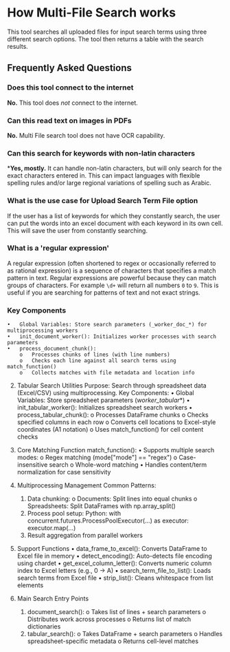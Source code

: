 # How Multi-File Search works

This tool searches all uploaded files for input search terms using three different
search options. The tool then returns a table with the search results.

## Frequently Asked Questions

### Does this tool connect to the internet

**No.** This tool does _not_ connect to the internet.

### Can this read text on images in PDFs

**No.** Multi File search tool does not have OCR capability.

### Can this search for keywords with non-latin characters

***Yes, mostly.** It can handle non-latin characters,
but will only search for the exact characters entered in.
This can impact languages with flexible spelling rules and/or
large regional variations of spelling such as Arabic.

### What is the use case for Upload Search Term File option

If the user has a list of keywords for which they constantly search,
the user can put the words into an excel document with each keyword in its own cell.
This will save the user from constantly searching.

### What is a 'regular expression'

A regular expression (often shortened to regex or occasionally referred to as rational
expression) is a sequence of characters that specifies a match pattern in text.
Regular expressions are powerful because they can match groups of characters.
For example  `\d+` will return all numbers `0` to `9`.
This is useful if you are searching for patterns of text and not exact strings.


### Key Components
    •	Global Variables: Store search parameters (_worker_doc_*) for multiprocessing workers
    •	init_document_worker(): Initializes worker processes with search parameters
    •	process_document_chunk():
        o	Processes chunks of lines (with line numbers)
        o	Checks each line against all search terms using match_function()
        o	Collects matches with file metadata and location info

2. Tabular Search Utilities
Purpose: Search through spreadsheet data (Excel/CSV) using multiprocessing.
Key Components:
    •	Global Variables: Store spreadsheet parameters (_worker_tabular_*)
    •	init_tabular_worker(): Initializes spreadsheet search workers
    •	process_tabular_chunk():
        o	Processes DataFrame chunks
        o	Checks specified columns in each row
        o	Converts cell locations to Excel-style coordinates (A1 notation)
        o	Uses match_function() for cell content checks

3. Core Matching Function
match_function():
    •	Supports multiple search modes:
        o	Regex matching (mode["mode"] == "regex")
        o	Case-insensitive search
        o	Whole-word matching
    •	Handles content/term normalization for case sensitivity

4. Multiprocessing Management
Common Patterns:
    1.	Data chunking:
        o	Documents: Split lines into equal chunks
        o	Spreadsheets: Split DataFrames with np.array_split()
    2.	Process pool setup:
            Python:
            with concurrent.futures.ProcessPoolExecutor(...) as executor:
                executor.map(...)
    3.	Result aggregation from parallel workers

5. Support Functions
    •	data_frame_to_excel(): Converts DataFrame to Excel file in memory
    •	detect_encoding(): Auto-detects file encoding using chardet
    •	get_excel_column_letter(): Converts numeric column index to Excel letters (e.g., 0 → A)
    •	search_term_file_to_list(): Loads search terms from Excel file
    •	strip_list(): Cleans whitespace from list elements

6. Main Search Entry Points
    1.	document_search():
        o	Takes list of lines + search parameters
        o	Distributes work across processes
        o	Returns list of match dictionaries
    2.	tabular_search():
        o	Takes DataFrame + search parameters
        o	Handles spreadsheet-specific metadata
        o	Returns cell-level matches

